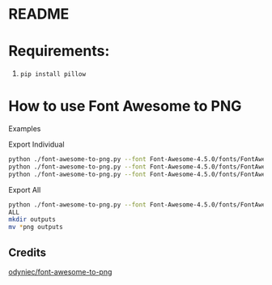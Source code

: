 # README

# Requirements:

1. `pip install pillow`

# How to use Font Awesome to PNG

Examples

Export Individual

```bash
python ./font-awesome-to-png.py --font Font-Awesome-4.5.0/fonts/FontAwesome.otf --size 16 arrows-v
python ./font-awesome-to-png.py --font Font-Awesome-4.5.0/fonts/FontAwesome.otf --size 24 arrows-v
python ./font-awesome-to-png.py --font Font-Awesome-4.5.0/fonts/FontAwesome.otf --size 32 arrows-v
```

Export All

```bash
python ./font-awesome-to-png.py --font Font-Awesome-4.5.0/fonts/FontAwesome.otf
ALL
mkdir outputs
mv *png outputs 
```

## Credits
[odyniec/font-awesome-to-png](https://github.com/odyniec/font-awesome-to-png)
